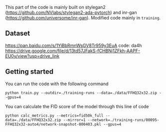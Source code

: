 This part of the code is mainly built on stylegan2 (https://github.com/NVlabs/stylegan2-ada-pytorch) and inr-gan (https://github.com/universome/inr-gan). Modified code mainly in ```training```.
## Dataset
https://pan.baidu.com/s/1YiBbRmnWsGV8Tr959y3EuA  code: da4h 
https://drive.google.com/file/d/13td57JFakS-fCHBNj1ZFkh-AAPF-EU0y/view?usp=drive_link
## Getting started
You can run the code with the following command

```python train.py --outdir=./training-runs --data=./data/FFHQ32x32.zip --gpus=4```

You can calculate the FID score of the model through this line of code

```python calc_metrics.py --metrics=fid50k_full --data=./data/FFHQ32x32.zip --mirror=1 --network=./training-runs/00095-FFHQ32x32-auto4/network-snapshot-000403.pkl --gpus=4```
